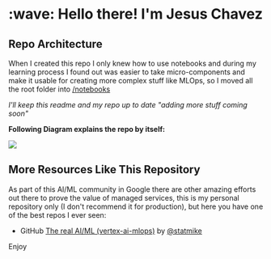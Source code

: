 <h1 align="left" id="macropower-title">:wave: Hello there! I'm Jesus Chavez</h1>

## Repo Architecture

When I created this repo I only knew how to use notebooks and during my learning process I found out was easier to take micro-components and make it usable for creating more complex stuff like MLOps, so I moved all the root folder into [/notebooks](https://github.com/jchavezar/vertex-ai-samples/tree/main/notebooks)

*I'll keep this readme and my repo up to date "adding more stuff coming soon"*

**Following Diagram explains the repo by itself:**

![](images/architecture2.0.png)

## More Resources Like This Repository

As part of this AI/ML community in Google there are other amazing efforts out there to prove the value of managed services, this is my personal repository only (I don't recommend it for production), but here you have one of the best repos I ever seen:

- GitHub [The real AI/ML (vertex-ai-mlops)](https://github.com/statmike/vertex-ai-mlops) by [@statmike](https://github.com/statmike)


Enjoy